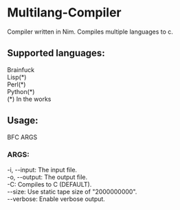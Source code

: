 # Multilang-Compiler

Compiler written in Nim.
Compiles multiple languages to c.

## Supported languages:
Brainfuck  
Lisp(\*)  
Perl(\*)  
Python(\*)  
(\*) In the works
## Usage:
BFC ARGS
### ARGS:
-i, --input: The input file.  
-o, --output: The output file.  
-C: Compiles to C (DEFAULT).  
--size: Use static tape size of "2000000000".  
--verbose: Enable verbose output.
